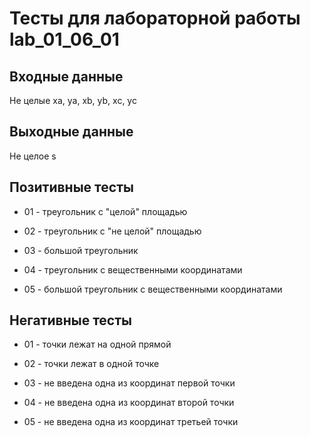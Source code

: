 # Тесты для лабораторной работы lab_01_06_01

## Входные данные

Не целые xa, ya, xb, yb, xc, yc


## Выходные данные

Не целое s


## Позитивные тесты

- 01 - треугольник с "целой" площадью

- 02 - треугольник с "не целой" площадью

- 03 - большой треугольник

- 04 - треугольник с вещественными координатами

- 05 - большой треугольник с вещественными координатами

## Негативные тесты

- 01 - точки лежат на одной прямой

- 02 - точки лежат в одной точке

- 03 - не введена одна из координат первой точки

- 04 -  не введена одна из координат второй точки

- 05 -  не введена одна из координат третьей точки
